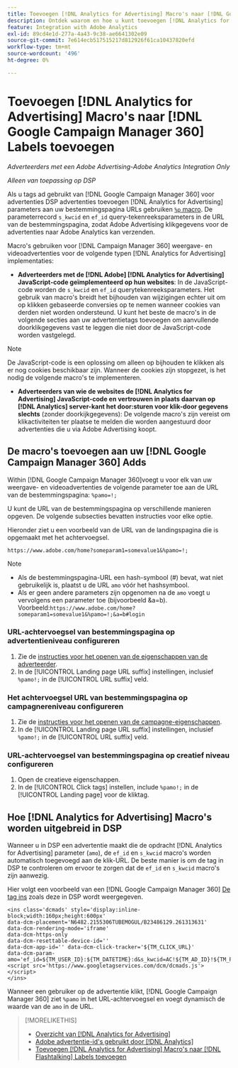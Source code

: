 ```yaml
---
title: Toevoegen [!DNL Analytics for Advertising] Macro's naar [!DNL Google Campaign Manager 360] Labels toevoegen
description: Ontdek waarom en hoe u kunt toevoegen [!DNL Analytics for Advertising] macro's voor uw [!DNL Google Campaign Manager 360] advertentietags
feature: Integration with Adobe Analytics
exl-id: 89cd4e1d-277a-4a43-9c38-ae6641302e09
source-git-commit: 7e614ecb517515217d812926f61ca10437820efd
workflow-type: tm+mt
source-wordcount: '496'
ht-degree: 0%

---
```


# Toevoegen [!DNL Analytics for Advertising] Macro&#39;s naar [!DNL Google Campaign Manager 360] Labels toevoegen

*Adverteerders met een Adobe Advertising-Adobe Analytics Integration Only*

*Alleen van toepassing op DSP*

Als u tags ad gebruikt van [!DNL Google Campaign Manager 360] voor advertenties DSP advertenties toevoegen [!DNL Analytics for Advertising] parameters aan uw bestemmingspagina URLs gebruiken [`%p` macro](https://support.google.com/campaignmanager/table/6096962). De parameterrecord `s_kwcid` en `ef_id` query-tekenreeksparameters in de URL van de bestemmingspagina, zodat Adobe Advertising klikgegevens voor de advertenties naar Adobe Analytics kan verzenden.

Macro&#39;s gebruiken voor [!DNL Campaign Manager 360] weergave- en videoadvertenties voor de volgende typen [!DNL Analytics for Advertising] implementaties:

* **Adverteerders met de [!DNL Adobe] [!DNL Analytics for Advertising] JavaScript-code geïmplementeerd op hun websites**: In de JavaScript-code worden de `s_kwcid` en `ef_id` querytekenreeksparameters. Het gebruik van macro&#39;s breidt het bijhouden van wijzigingen echter uit om op klikken gebaseerde conversies op te nemen wanneer cookies van derden niet worden ondersteund. U kunt het beste de macro&#39;s in de volgende secties aan uw advertentietags toevoegen om aanvullende doorklikgegevens vast te leggen die niet door de JavaScript-code worden vastgelegd.

>[!NOTE]
>
>De JavaScript-code is een oplossing om alleen op bijhouden te klikken als er nog cookies beschikbaar zijn. Wanneer de cookies zijn stopgezet, is het nodig de volgende macro&#39;s te implementeren.

* **Adverteerders van wie de websites de [!DNL Analytics for Advertising] JavaScript-code en vertrouwen in plaats daarvan op [!DNL Analytics] server-kant het door:sturen voor klik-door gegevens slechts** (zonder doorkijkgegevens): De volgende macro&#39;s zijn vereist om klikactiviteiten ter plaatse te melden die worden aangestuurd door advertenties die u via Adobe Advertising koopt.

## De macro&#39;s toevoegen aan uw [!DNL Google Campaign Manager 360] Adds

Within [!DNL Google Campaign Manager 360]voegt u voor elk van uw weergave- en videoadvertenties de volgende parameter toe aan de URL van de bestemmingspagina: `%pamo=!;`

U kunt de URL van de bestemmingspagina op verschillende manieren opgeven. De volgende subsecties bevatten instructies voor elke optie.

Hieronder ziet u een voorbeeld van de URL van de landingspagina die is opgemaakt met het achtervoegsel.

```
https://www.adobe.com/home?someparam1=somevalue1&%pamo=!;
```

>[!NOTE]
>
>
>* Als de bestemmingspagina-URL een hash-symbool (#) bevat, wat niet gebruikelijk is, plaatst u de URL `amo` vóór het hashsymbool.
>* Als er geen andere parameters zijn opgenomen na de `amo` voegt u vervolgens een parameter toe (bijvoorbeeld &amp;a=b). Voorbeeld:`https://www.adobe.com/home?someparam1=somevalue1&%pamo=!;&a=b#login`


### URL-achtervoegsel van bestemmingspagina op advertentieniveau configureren

1. Zie de [instructies voor het openen van de eigenschappen van de adverteerder](https://support.google.com/campaignmanager/answer/2829344).
1. In de [!UICONTROL Landing page URL suffix] instellingen, inclusief `%pamo!;` in de [!UICONTROL URL suffix] veld.

### Het achtervoegsel URL van bestemmingspagina op campagnereniveau configureren

1. Zie de [instructies voor het openen van de campagne-eigenschappen](https://support.google.com/campaignmanager/answer/2838056#set).
1. In de [!UICONTROL Landing page URL suffix] instellingen, inclusief `%pamo!;` in de [!UICONTROL URL suffix] veld.

### URL-achtervoegsel van bestemmingspagina op creatief niveau configureren

1. Open de creatieve eigenschappen.
1. In de [!UICONTROL Click tags] instellen, include `%pamo!;` in de [!UICONTROL Landing page] voor de kliktag.

## Hoe [!DNL Analytics for Advertising] Macro&#39;s worden uitgebreid in DSP

Wanneer u in DSP een advertentie maakt die de opdracht [!DNL Analytics for Advertising] parameter (`amo`), de `ef_id` en `s_kwcid` macro&#39;s worden automatisch toegevoegd aan de klik-URL. De beste manier is om de tag in DSP te controleren om ervoor te zorgen dat de `ef_id` en `s_kwcid` macro&#39;s zijn aanwezig.

Hier volgt een voorbeeld van een [!DNL Google Campaign Manager 360] [De tag ins](https://support.google.com/campaignmanager/answer/6080468) zoals deze in DSP wordt weergegeven.

```
<ins class='dcmads' style='display:inline-block;width:160px;height:600px'
data-dcm-placement='N6482.2155306TUBEMOGUL/B23486129.261313631'
data-dcm-rendering-mode='iframe'
data-dcm-https-only
data-dcm-resettable-device-id=''
data-dcm-app-id='' data-dcm-click-tracker='${TM_CLICK_URL}'
data-dcm-param-amo='ef_id=${TM_USER_ID}:${TM_DATETIME}:d&s_kwcid=AC!${TM_AD_ID}!${TM_PLACEMENT_ID}'>
<script src='https://www.googletagservices.com/dcm/dcmads.js'></script>
</ins>
```

Wanneer een gebruiker op de advertentie klikt, [!DNL Google Campaign Manager 360] ziet `%pamo` in het URL-achtervoegsel en voegt dynamisch de waarde van de `amo` in de URL.

>[!MORELIKETHIS]
>
>* [Overzicht van [!DNL Analytics for Advertising]](overview.md)
>* [Adobe advertentie-id&#39;s gebruikt door [!DNL Analytics]](/help/integrations/analytics/ids.md)
>* [Toevoegen [!DNL Analytics for Advertising] Macro&#39;s naar [!DNL Flashtalking] Labels toevoegen](macros-flashtalking.md)

